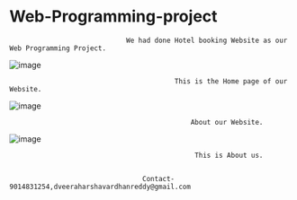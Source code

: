 # Web-Programming-project
                                 We had done Hotel booking Website as our Web Programming Project.

![image](https://user-images.githubusercontent.com/92213083/205248533-edf4b220-077d-49c2-a49b-39c6be8853a2.png)


                                             This is the Home page of our Website.
![image](https://user-images.githubusercontent.com/92213083/205248939-a1f25cb8-02e1-4eb2-adf1-bf2fd37fae96.png)


                                                 About our Website.
![image](https://user-images.githubusercontent.com/92213083/205249039-8dbce87f-bc8a-4e18-88d7-016e5332df98.png)


                                                  This is About us.
                                                  
                                                  
                                     Contact-9014831254,dveeraharshavardhanreddy@gmail.com
